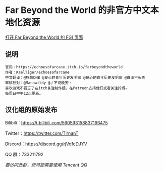 # Far Beyond the World 的非官方中文本地化资源

[打开 Far Beyond the World 的 FGI 页面](https://furrygames.top/zh-cn/games/Far_Beyond_the_World.html)

## 说明

    官网：https://echoesofarcane.itch.io/farbeyondtheworld
    作者：KaelTiger/echoesofarcane
    中文翻译：@狑帆DNB @良心的青年历史发明家 @良心的青年历史发明家 @白泽不头疼
    审核校对：@Manowildy @丿不说晚安丶
    喜欢游戏不要忘了在itch关注制作组，在Patreon支持他们或者关注狑帆~
    每周日中午12点更新。

## 汉化组的原始发布

Bilibili：<https://t.bilibili.com/560593158837196475>

Twitter：<https://twitter.com/TirnanT>

Discord：<https://discord.gg/rjVdfcDJYV>

QQ 群：733211792

_要访问此群，您可能需要使用 Tencent QQ_
